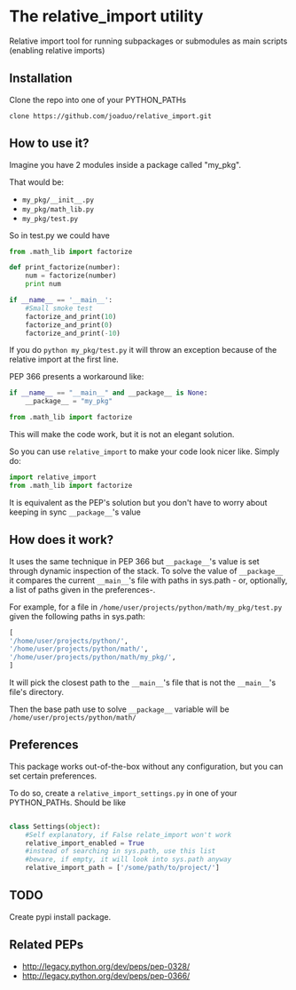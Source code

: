 The relative_import utility
===========================

Relative import tool for running subpackages or submodules as main scripts (enabling relative imports)

Installation
------------
Clone the repo into one of your PYTHON_PATHs

```
clone https://github.com/joaduo/relative_import.git
```

How to use it?
--------------

Imagine you have 2 modules inside a package called "my_pkg".

That would be:

* `my_pkg/__init__.py`
* `my_pkg/math_lib.py`
* `my_pkg/test.py`

So in test.py we could have

```python
from .math_lib import factorize

def print_factorize(number):
    num = factorize(number)
    print num

if __name__ == '__main__':
    #Small smoke test
    factorize_and_print(10)
    factorize_and_print(0)
    factorize_and_print(-10)
```
If you do `python my_pkg/test.py` it will throw an exception because of the relative import at the first line.

PEP 366 presents a workaround like:
```python
if __name__ == "__main__" and __package__ is None:
    __package__ = "my_pkg"

from .math_lib import factorize

```

This will make the code work, but it is not an elegant solution. 

So you can use `relative_import` to make your code look nicer like. Simply do:
```python
import relative_import
from .math_lib import factorize

```
It is equivalent as the PEP's solution but you don't have to worry about keeping in sync `__package__`'s value

How does it work?
-----------------

It uses the same technique in PEP 366 but `__package__`'s value is set through dynamic inspection of the stack. To solve the value of `__package__` it compares the current `__main__`'s file with paths in sys.path - or, optionally, a list of paths given in the preferences-.

For example, for a file in `/home/user/projects/python/math/my_pkg/test.py` given the following paths in sys.path:
```python
[
'/home/user/projects/python/',
'/home/user/projects/python/math/',
'/home/user/projects/python/math/my_pkg/',
]
```
It will pick the closest path to the `__main__`'s file that is not the `__main__`'s file's directory.

Then the base path use to solve `__package__` variable will be `/home/user/projects/python/math/`

Preferences
-----------

This package works out-of-the-box without any configuration, but you can set certain preferences.

To do so, create a `relative_import_settings.py` in one of your PYTHON_PATHs. Should be like

```python

class Settings(object):
    #Self explanatory, if False relate_import won't work
    relative_import_enabled = True
    #instead of searching in sys.path, use this list
    #beware, if empty, it will look into sys.path anyway
    relative_import_path = ['/some/path/to/project/']

```

TODO
----

Create pypi install package.


Related PEPs
------------

* http://legacy.python.org/dev/peps/pep-0328/
* http://legacy.python.org/dev/peps/pep-0366/

